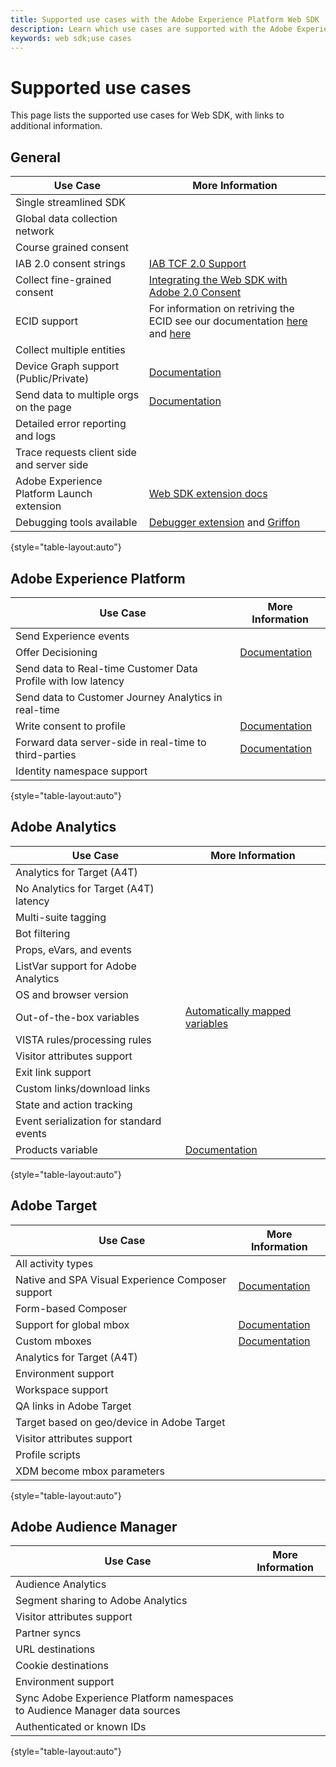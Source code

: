 ```yaml
---
title: Supported use cases with the Adobe Experience Platform Web SDK
description: Learn which use cases are supported with the Adobe Experience Platform Web SDK.
keywords: web sdk;use cases
---
```


# Supported use cases

This page lists the supported use cases for Web SDK, with links to additional information.

## General

| Use Case | More Information |
| --- | --- |
| Single streamlined SDK | |
| Global data collection network |  |
| Course grained consent |  |
| IAB 2.0 consent strings | [IAB TCF 2.0 Support](https://experienceleague.adobe.com/docs/experience-platform/edge/consent/iab-tcf/overview.html?lang=en#consent) |
| Collect fine-grained consent | [Integrating the Web SDK with Adobe 2.0 Consent](https://experienceleague.adobe.com/docs/experience-platform/landing/governance-privacy-security/consent/adobe/sdk.html#prerequisites) |
| ECID support | For information on retriving the ECID see our documentation [here](https://experienceleague.adobe.com/docs/experience-platform/edge/identity/overview.html?lang=en#first-party-identity) and [here](https://experienceleague.adobe.com/docs/experience-platform/edge/extension/accessing-the-ecid.html?lang=en#extension) |
| Collect multiple entities |  |
| Device Graph support (Public/Private) | [Documentation](https://experienceleague.adobe.com/docs/analytics/components/cda/device-graph.html?lang=en) |
| Send data to multiple orgs on the page | [Documentation](https://experienceleague.adobe.com/docs/experience-platform/edge/fundamentals/interacting-with-multiple-properties.html?lang=en#fundamentals) |
| Detailed error reporting and logs |  |
| Trace requests client side and server side |  |
| Adobe Experience Platform Launch extension | [Web SDK extension docs](https://experienceleague.adobe.com/docs/experience-platform/edge/extension/web-sdk-extension.html?lang=en#extension) |
| Debugging tools available | [Debugger extension](https://experienceleague.adobe.com/docs/debugger-learn/tutorials/experience-platform-debugger/introduction-to-the-experience-platform-debugger.html?lang=en) and [Griffon](https://aep-sdks.gitbook.io/docs/beta/project-griffon) |

{style="table-layout:auto"}

## Adobe Experience Platform

| Use Case | More Information |
| --- | --- |
| Send Experience events |  |
| Offer Decisioning | [Documentation](https://experienceleague.adobe.com/docs/experience-platform/edge/personalization/offer-decisioning/offer-decisioning-overview.html?lang=en#personalization) |
| Send data to Real-time Customer Data Profile with low latency |  
| Send data to Customer Journey Analytics in real-time |  |
| Write consent to profile | [Documentation](https://experienceleague.adobe.com/docs/experience-platform/landing/governance-privacy-security/consent/adobe/sdk.html?lang=en) |
| Forward data server-side in real-time to third-parties| [Documentation](https://experienceleague.adobe.com/docs/launch/using/server-side-info/server-side-overview.html?lang=en) |
| Identity namespace support |  |

{style="table-layout:auto"}

## Adobe Analytics

| Use Case | More Information |
| --- | --- |
| Analytics for Target (A4T) |  |
| No Analytics for Target (A4T) latency |  |
| Multi-suite tagging |  |
| Bot filtering |  |
| Props, eVars, and events |  |
| ListVar support for Adobe Analytics |  |
| OS and browser version |  |
| Out-of-the-box variables | [Automatically mapped variables](https://experienceleague.adobe.com/docs/experience-platform/edge/data-collection/adobe-analytics/automatically-mapped-vars.html?lang=en#data-collection) |
| VISTA rules/processing rules |  |
| Visitor attributes support |  |
| Exit link support |  |
| Custom links/download links |  |
| State and action tracking |  |
| Event serialization for standard events |  |
| Products variable | [Documentation](https://experienceleague.adobe.com/docs/experience-platform/edge/data-collection/collect-commerce-data.html?lang=en#actions-related-to-products) |

{style="table-layout:auto"}

## Adobe Target

| Use Case | More Information |
| --- | --- |
| All activity types |  |
| Native and SPA Visual Experience Composer support | [Documentation](https://experienceleague.adobe.com/docs/experience-platform/edge/personalization/adobe-target/spa-implementation.html?lang=en#personalization) |
| Form-based Composer |  |
| Support for global mbox | [Documentation](https://experienceleague.adobe.com/docs/experience-platform/edge/personalization/rendering-personalization-content.html?lang=en#automatically-rendering-content) |
| Custom mboxes | [Documentation](https://experienceleague.adobe.com/docs/experience-platform/edge/personalization/rendering-personalization-content.html?lang=en#manually-rendering-content) |
| Analytics for Target (A4T) |  |
| Environment support |  |
| Workspace support |  |
| QA links in Adobe Target |  |
| Target based on geo/device in Adobe Target|  |
| Visitor attributes support |  |
| Profile scripts |  |
| XDM become mbox parameters |  |

{style="table-layout:auto"}

## Adobe Audience Manager

| Use Case | More Information |
| --- | --- |
| Audience Analytics |  |
| Segment sharing to Adobe Analytics |  |
| Visitor attributes support |  |
| Partner syncs |  |
| URL destinations |  |
| Cookie destinations |  |
| Environment support |  |
| Sync Adobe Experience Platform namespaces to Audience Manager data sources |  |
| Authenticated or known IDs |  |

{style="table-layout:auto"}